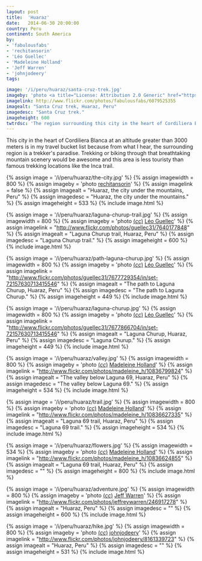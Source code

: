 ```yaml
---
layout: post
title:  'Huaraz'
date:   2014-06-30 20:00:00
country: Peru
continent: South America
by:
- 'fabulousfabs'
- 'rechitansorin'
- 'Léo Guellec'
- 'Madeleine Holland'
- 'Jeff Warren'
- 'johnjodeery'
tags:

image: '/i/peru/huaraz/santa-cruz-trek.jpg'
imageby: 'photo <a title="License: Attribution 2.0 Generic" href="https://creativecommons.org/licenses/by/2.0/">(<em>cc</em>)</a> <a href="http://www.flickr.com/photos/fabulousfabs/6079525355">fabulousfabs</a>'
imagelink: http://www.flickr.com/photos/fabulousfabs/6079525355
imagealt: "Santa Cruz trek, Huaraz, Peru"
imagedesc: "Santa Cruz trek."
imageheight: 600
twtrdsc: 'The region surrounding this city in the heart of Cordiliera Blanca is a paradise for trekkers.'
---
```

This city in the heart of Cordiliera Blanca at an altitude greater than 3000 meters is in my travel bucket list because from what I hear, the surrounding region is a trekker's paradise. Trekking or biking through that breathtaking mountain scenery would be awesome and this area is less touristy than famous trekking locations like the Inca trail.

<!-- img -->
{% assign image = '/i/peru/huaraz/the-city.jpg' %}
{% assign imagewidth = 800 %}
{% assign imageby = 'photo <a href="http://www.bigstockphoto.com/image-48240065/stock-photo-huaraz-city-in-cordiliera-blanca%2C-peru">rechitansorin</a>' %}
{% assign imagelink = false %}
{% assign imagealt = "Huaraz, the city under the mountains, Peru" %}
{% assign imagedesc = "Huaraz, the city under the mountains." %}
{% assign imageheight = 533 %}
{% include image.html %}

{% assign image = '/i/peru/huaraz/laguna-churup-trail.jpg' %}
{% assign imagewidth = 800 %}
{% assign imageby = 'photo <a title="License: Attribution-ShareAlike 2.0 Generic" href="https://creativecommons.org/licenses/by-sa/2.0/">(<em>cc</em>)</a> <a href="http://www.flickr.com/photos/guellec31/7640177848">Léo Guellec</a>' %}
{% assign imagelink = "http://www.flickr.com/photos/guellec31/7640177848" %}
{% assign imagealt = "Laguna Churup trail, Huaraz, Peru" %}
{% assign imagedesc = "Laguna Churup trail." %}
{% assign imageheight = 600 %}
{% include image.html %}

{% assign image = '/i/peru/huaraz/path-laguna-churup.jpg' %}
{% assign imagewidth = 800 %}
{% assign imageby = 'photo <a title="License: Attribution-ShareAlike 2.0 Generic" href="https://creativecommons.org/licenses/by-sa/2.0/">(<em>cc</em>)</a> <a href="http://www.flickr.com/photos/guellec31/7677729354/in/set-72157630713415546">Léo Guellec</a>' %}
{% assign imagelink = "http://www.flickr.com/photos/guellec31/7677729354/in/set-72157630713415546" %}
{% assign imagealt = "The path to Laguna Churup, Huaraz, Peru" %}
{% assign imagedesc = "The path to Laguna Churup." %}
{% assign imageheight = 449 %}
{% include image.html %}

{% assign image = '/i/peru/huaraz/laguna-churup.jpg' %}
{% assign imagewidth = 800 %}
{% assign imageby = 'photo <a title="License: Attribution-ShareAlike 2.0 Generic" href="https://creativecommons.org/licenses/by-sa/2.0/">(<em>cc</em>)</a> <a href="http://www.flickr.com/photos/guellec31/7677866704/in/set-72157630713415546">Léo Guellec</a>' %}
{% assign imagelink = "http://www.flickr.com/photos/guellec31/7677866704/in/set-72157630713415546" %}
{% assign imagealt = "Laguna Churup, Huaraz, Peru" %}
{% assign imagedesc = "Laguna Churup." %}
{% assign imageheight = 449 %}
{% include image.html %}

{% assign image = '/i/peru/huaraz/valley.jpg' %}
{% assign imagewidth = 800 %}
{% assign imageby = 'photo <a title="License: Attribution 2.0 Generic" href="https://creativecommons.org/licenses/by/2.0/">(<em>cc</em>)</a> <a href="http://www.flickr.com/photos/madeleine_h/10836799824">Madeleine Holland</a>' %}
{% assign imagelink = "http://www.flickr.com/photos/madeleine_h/10836799824" %}
{% assign imagealt = "The valley below Laguna 69, Huaraz, Peru" %}
{% assign imagedesc = "The valley below Laguna 69." %}
{% assign imageheight = 534 %}
{% include image.html %}

{% assign image = '/i/peru/huaraz/trail.jpg' %}
{% assign imagewidth = 800 %}
{% assign imageby = 'photo <a title="License: Attribution 2.0 Generic" href="https://creativecommons.org/licenses/by/2.0/">(<em>cc</em>)</a> <a href="http://www.flickr.com/photos/madeleine_h/10836627335">Madeleine Holland</a>' %}
{% assign imagelink = "http://www.flickr.com/photos/madeleine_h/10836627335" %}
{% assign imagealt = "Laguna 69 trail, Huaraz, Peru" %}
{% assign imagedesc = "Laguna 69 trail." %}
{% assign imageheight = 534 %}
{% include image.html %}

{% assign image = '/i/peru/huaraz/flowers.jpg' %}
{% assign imagewidth = 534 %}
{% assign imageby = 'photo <a title="License: Attribution 2.0 Generic" href="https://creativecommons.org/licenses/by/2.0/">(<em>cc</em>)</a> <a href="http://www.flickr.com/photos/madeleine_h/10836624855">Madeleine Holland</a>' %}
{% assign imagelink = "http://www.flickr.com/photos/madeleine_h/10836624855" %}
{% assign imagealt = "Laguna 69 trail, Huaraz, Peru" %}
{% assign imagedesc = "" %}
{% assign imageheight = 800 %}
{% include image.html %}

{% assign image = '/i/peru/huaraz/adventure.jpg' %}
{% assign imagewidth = 800 %}
{% assign imageby = 'photo <a title="License: Attribution-ShareAlike 2.0 Generic" href="https://creativecommons.org/licenses/by-sa/2.0/">(<em>cc</em>)</a> <a href="http://www.flickr.com/photos/jeffreywarren/246917278">Jeff Warren</a>' %}
{% assign imagelink = "http://www.flickr.com/photos/jeffreywarren/246917278" %}
{% assign imagealt = "Huaraz, Peru" %}
{% assign imagedesc = "" %}
{% assign imageheight = 600 %}
{% include image.html %}

{% assign image = '/i/peru/huaraz/hike.jpg' %}
{% assign imagewidth = 800 %}
{% assign imageby = 'photo <a title="License: Attribution 2.0 Generic" href="https://creativecommons.org/licenses/by/2.0/">(<em>cc</em>)</a> <a href="http://www.flickr.com/photos/johnjodeery/8161339723">johnjodeery</a>' %}
{% assign imagelink = "http://www.flickr.com/photos/johnjodeery/8161339723" %}
{% assign imagealt = "Huaraz, Peru" %}
{% assign imagedesc = "" %}
{% assign imageheight = 531 %}
{% include image.html %}